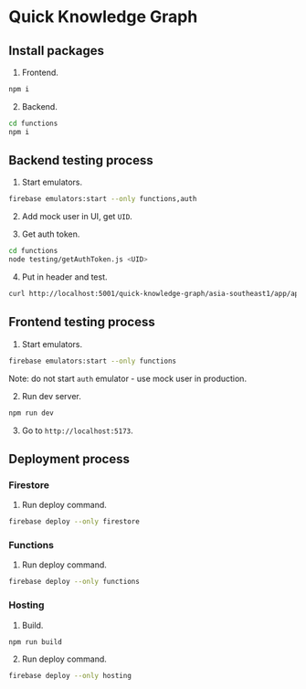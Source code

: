 # Quick Knowledge Graph

## Install packages

1. Frontend.

```bash
npm i
```

2. Backend.

```bash
cd functions
npm i
```

## Backend testing process

1. Start emulators.

```bash
firebase emulators:start --only functions,auth
```

2. Add mock user in UI, get `UID`.

3. Get auth token.

```bash
cd functions
node testing/getAuthToken.js <UID>
```

4. Put in header and test.

```bash
curl http://localhost:5001/quick-knowledge-graph/asia-southeast1/app/api/ping -H "Authorization: Bearer <AUTH_TOKEN>"
```

## Frontend testing process

1. Start emulators.

```bash
firebase emulators:start --only functions
```

Note: do not start `auth` emulator - use mock user in production.

2. Run dev server.

```bash
npm run dev
```

3. Go to `http://localhost:5173`.

## Deployment process

### Firestore

1. Run deploy command.

```bash
firebase deploy --only firestore
```

### Functions

1. Run deploy command.

```bash
firebase deploy --only functions
```

### Hosting

1. Build.

```bash
npm run build
```

2. Run deploy command.

```bash
firebase deploy --only hosting
```
